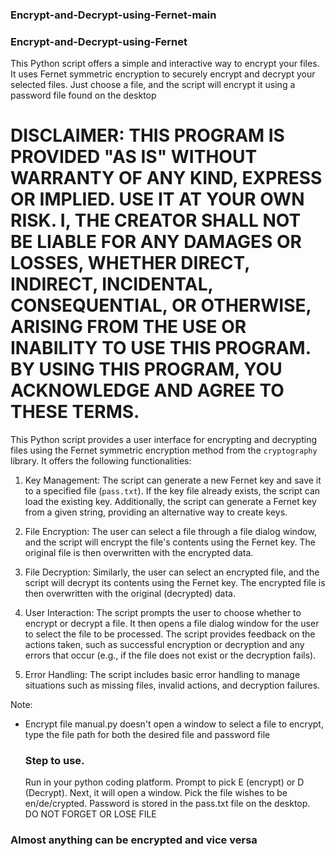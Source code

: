 ### Encrypt-and-Decrypt-using-Fernet-main

### Encrypt-and-Decrypt-using-Fernet
This Python script offers a simple and interactive way to encrypt your files. It uses Fernet symmetric encryption to securely encrypt and decrypt your selected files. Just choose a file, and the script will encrypt it using a password file found on the desktop

# DISCLAIMER: THIS PROGRAM IS PROVIDED "AS IS" WITHOUT WARRANTY OF ANY KIND, EXPRESS OR IMPLIED. USE IT AT YOUR OWN RISK. I, THE CREATOR SHALL NOT BE LIABLE FOR ANY DAMAGES OR LOSSES, WHETHER DIRECT, INDIRECT, INCIDENTAL, CONSEQUENTIAL, OR OTHERWISE, ARISING FROM THE USE OR INABILITY TO USE THIS PROGRAM. BY USING THIS PROGRAM, YOU ACKNOWLEDGE AND AGREE TO THESE TERMS.

This Python script provides a user interface for encrypting and decrypting files using the Fernet symmetric encryption method from the `cryptography` library. It offers the following functionalities:

1. Key Management: The script can generate a new Fernet key and save it to a specified file (`pass.txt`). If the key file already exists, the script can load the existing key. Additionally, the script can generate a Fernet key from a given string, providing an alternative way to create keys.

2. File Encryption: The user can select a file through a file dialog window, and the script will encrypt the file's contents using the Fernet key. The original file is then overwritten with the encrypted data.

3. File Decryption: Similarly, the user can select an encrypted file, and the script will decrypt its contents using the Fernet key. The encrypted file is then overwritten with the original (decrypted) data.

4. User Interaction: The script prompts the user to choose whether to encrypt or decrypt a file. It then opens a file dialog window for the user to select the file to be processed. The script provides feedback on the actions taken, such as successful encryption or decryption and any errors that occur (e.g., if the file does not exist or the decryption fails).

5. Error Handling: The script includes basic error handling to manage situations such as missing files, invalid actions, and decryption failures.

Note:
- Encrypt file manual.py doesn't open a window to select a file to encrypt, type the file path for both the desired file and password file

  ### Step to use.
  Run in your python coding platform. Prompt to pick E (encrypt) or D (Decrypt). Next, it will open a window. Pick the file wishes to be en/de/crypted. Password is stored in the pass.txt file on the desktop. DO NOT FORGET OR LOSE FILE
  
### Almost anything can be encrypted and vice versa


